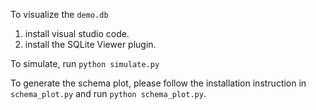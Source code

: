 To visualize the `demo.db`
1. install visual studio code.
2. install the SQLite Viewer plugin.

To simulate, run `python simulate.py`

To generate the schema plot, please follow the installation instruction in `schema_plot.py` and run `python schema_plot.py`.